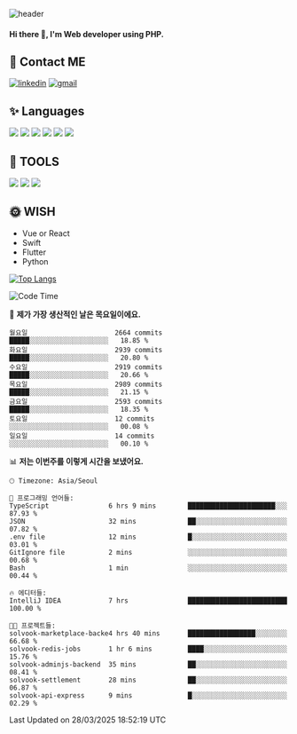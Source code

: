 ![header](https://capsule-render.vercel.app/api?type=waving&color=auto&height=300&section=header&text=Elin&fontSize=90&animation=twinkling)

#### Hi there 👋, I'm <b>Web developer</b> using PHP. ####

<!--
- 🔭 I’m currently working on Uniwill
- 🌱 I’m currently learning Vue or React or Python.
-->

<!---#### I am PHP developer --->

## 💌 Contact ME ###
[<img src='https://img.shields.io/badge/-EunjiKo-%230A66C2?style=flat-square&logo=LinkedIn&logoColor=white' alt='linkedin'>](https://www.linkedin.com/in/https://www.linkedin.com/in/eunji-ko-00a907164//)  [<img src='https://img.shields.io/badge/-einee214%40gmail.com-%23EA4335?style=flat-square&logo=Gmail&logoColor=white' alt='gmail'>](einee214@gmail.com)  


## ✨ Languages
<img src='https://img.shields.io/badge/-PHP-%23777BB4?style=for-the-badge&logo=PHP&logoColor=white'> <img src='https://img.shields.io/badge/-Laravel-%23FF2D20?style=for-the-badge&logo=Laravel&logoColor=white'> <img src='https://img.shields.io/badge/Jquery-%230769AD?style=for-the-badge&logo=Jquery&logoColor=white'> <img src='https://img.shields.io/badge/CSS3-%231572B6?style=for-the-badge&logo=CSS3&logoColor=white'> <img src='https://img.shields.io/badge/Bootstrap-%237952B3?style=for-the-badge&logo=Bootstrap&logoColor=white' > <img src='https://img.shields.io/badge/MySQL-%234479A1?style=for-the-badge&logo=MySQL&logoColor=white' >

## 🌷 TOOLS
<img src='https://img.shields.io/badge/PHPSTORM-%23000000?style=for-the-badge&logo=PhpStorm&logoColor=white' > <img src='https://img.shields.io/badge/GitLab-%23FCA121?style=for-the-badge&logo=GitLab&logoColor=white' > <img src='https://img.shields.io/badge/GitHub-%23181717?style=for-the-badge&logo=GitHub&logoColor=white'>


## 🌞 WISH
- Vue or React
- Swift
- Flutter
- Python


[![Top Langs](https://github-readme-stats.vercel.app/api/top-langs/?username=ein214&layout=compact)](https://github.com/anuraghazra/github-readme-stats)

<!--START_SECTION:waka-->
![Code Time](http://img.shields.io/badge/Code%20Time-4%2C116%20hrs%2045%20mins-blue)

📅 **제가 가장 생산적인 날은 목요일이에요.** 

```text
월요일                      2664 commits        █████░░░░░░░░░░░░░░░░░░░░   18.85 % 
화요일                      2939 commits        █████░░░░░░░░░░░░░░░░░░░░   20.80 % 
수요일                      2919 commits        █████░░░░░░░░░░░░░░░░░░░░   20.66 % 
목요일                      2989 commits        █████░░░░░░░░░░░░░░░░░░░░   21.15 % 
금요일                      2593 commits        █████░░░░░░░░░░░░░░░░░░░░   18.35 % 
토요일                      12 commits          ░░░░░░░░░░░░░░░░░░░░░░░░░   00.08 % 
일요일                      14 commits          ░░░░░░░░░░░░░░░░░░░░░░░░░   00.10 % 
```


📊 **저는 이번주를 이렇게 시간을 보냈어요.** 

```text
🕑︎ Timezone: Asia/Seoul

💬 프로그래밍 언어들: 
TypeScript               6 hrs 9 mins        ██████████████████████░░░   87.93 % 
JSON                     32 mins             ██░░░░░░░░░░░░░░░░░░░░░░░   07.82 % 
.env file                12 mins             █░░░░░░░░░░░░░░░░░░░░░░░░   03.01 % 
GitIgnore file           2 mins              ░░░░░░░░░░░░░░░░░░░░░░░░░   00.68 % 
Bash                     1 min               ░░░░░░░░░░░░░░░░░░░░░░░░░   00.44 % 

🔥 에디터들: 
IntelliJ IDEA            7 hrs               █████████████████████████   100.00 % 

🐱‍💻 프로젝트들: 
solvook-marketplace-backe4 hrs 40 mins       █████████████████░░░░░░░░   66.68 % 
solvook-redis-jobs       1 hr 6 mins         ████░░░░░░░░░░░░░░░░░░░░░   15.76 % 
solvook-adminjs-backend  35 mins             ██░░░░░░░░░░░░░░░░░░░░░░░   08.41 % 
solvook-settlement       28 mins             ██░░░░░░░░░░░░░░░░░░░░░░░   06.87 % 
solvook-api-express      9 mins              █░░░░░░░░░░░░░░░░░░░░░░░░   02.29 % 
```


 Last Updated on 28/03/2025 18:52:19 UTC
<!--END_SECTION:waka-->

<!---![GitHub stats](https://github-readme-stats.vercel.app/api?username=ein214&show_icons=true&theme=dracula)  --->



